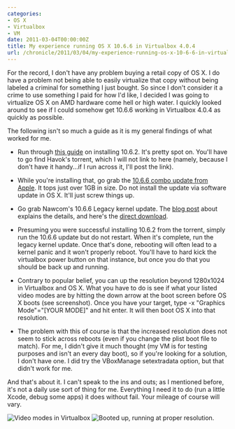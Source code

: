 ```yaml
---
categories:
- OS X
- Virtualbox
- VM
date: 2011-03-04T00:00:00Z
title: My experience running OS X 10.6.6 in Virtualbox 4.0.4
url: /chronicle/2011/03/04/my-experience-running-os-x-10-6-6-in-virtualbox-4-0-4/
---
```


For the record, I don't have any problem buying a retail copy of OS X.  I do have a problem not being able to easily virtualize that copy without being labeled a criminal for something I just bought. So since I don't consider it a crime to use something I paid for how I'd like, I decided I was going to virtualize OS X on AMD hardware come hell or high water.  I quickly looked around to see if I could somehow get 10.6.6 working in Virtualbox 4.0.4 as quickly as possible.

The following isn't so much a guide as it is my general findings of what worked for me.

* Run through <a href="http://tek411.blogspot.com/2010/06/osx-in-virtual-box-hackintoshed-vm.html">this guide</a> on installing 10.6.2.  It's pretty spot on.  You'll have to go find Havok's torrent, which I will not link to here (namely, because I don't have it handy...if I run across it, I'll post the link). 

* While you're installing that, go grab the <a  href="http://support.apple.com/kb/dl1349">10.6.6 combo update from Apple</a>. It tops just over 1GB in size.  Do not install the update via software update in OS X.  It'll just screw things up. 

* Go grab Nawcom's 10.6.6 Legacy kernel update. The <a href="http://blog.nawcom.com/?p=538#more-538">blog post</a> about explains the details, and here's the <a href="http://dl.nawcom.com/Kernels/10.6.0/legacy_kernel-10.6.0.pkg.zip">direct download</a>. 

* Presuming you were successful installing 10.6.2 from the torrent, simply run the 10.6.6 update but do not restart.  When it's complete, run the legacy kernel update.  Once that's done, rebooting will often lead to a kernel panic and it won't properly reboot.  You'll have to hard kick the virtualbox power button on that instance, but once you do that you should be back up and running. 

* Contrary to popular belief, you can up the resolution beyond 1280x1024 in Virtualbox and OS X.  What you have to do is see if what your listed video modes are by hitting the down arrow at the boot screen before OS X boots (see screenshot).  Once you have your target, type -x "Graphics Mode"="[YOUR MODE]" and hit enter.  It will then boot OS X into that resolution. 

* The problem with this of course is that the increased resolution does not seem to stick across reboots (even if you change the plist boot file to match).  For me, I didn't give it much thought (my VM is for testing purposes and isn't an every day boot), so if you're looking for a solution, I don't have one.  I did try the VBoxManage setextradata option, but that didn't work for me. 

And that's about it.  I can't speak to the ins and outs; as I mentioned before, it's not a daily use sort of thing for me.  Everything I need it to do (run a little Xcode, debug some apps) it does without fail.  Your mileage of course will vary.

<img src="/images/blog/2011/03/screenshot-20110304-videomodes.png" alt="Video modes in Virtualbox">

<img src="/images/blog/2011/03/screenshot-20110304-videomodebooted.png" alt="Booted up, running at proper resolution.">
